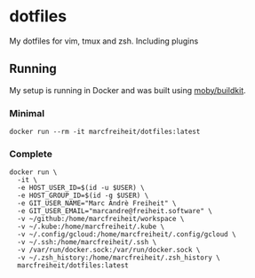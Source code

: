 # dotfiles

My dotfiles for vim, tmux and zsh. Including plugins

## Running

My setup is running in Docker and was built using [moby/buildkit](https://github.com/moby/buildkit). 

### Minimal

```
docker run --rm -it marcfreiheit/dotfiles:latest
```

### Complete

```
docker run \
  -it \
  -e HOST_USER_ID=$(id -u $USER) \
  -e HOST_GROUP_ID=$(id -g $USER) \
  -e GIT_USER_NAME="Marc Andrè Freiheit" \
  -e GIT_USER_EMAIL="marcandre@freiheit.software" \
  -v ~/github:/home/marcfreiheit/workspace \
  -v ~/.kube:/home/marcfreiheit/.kube \
  -v ~/.config/gcloud:/home/marcfreiheit/.config/gcloud \
  -v ~/.ssh:/home/marcfreiheit/.ssh \
  -v /var/run/docker.sock:/var/run/docker.sock \
  -v ~/.zsh_history:/home/marcfreiheit/.zsh_history \
  marcfreiheit/dotfiles:latest

